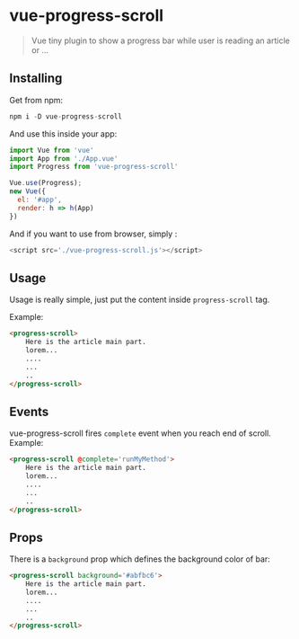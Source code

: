 
# vue-progress-scroll

> Vue tiny plugin to show a progress bar while user is reading an article or ... 

## Installing 
Get from npm:
```js
npm i -D vue-progress-scroll
```
And use this inside your app:
``` js
import Vue from 'vue'
import App from './App.vue'
import Progress from 'vue-progress-scroll'

Vue.use(Progress);
new Vue({
  el: '#app',
  render: h => h(App)
})
```

And if you want to use from browser, simply :
```js
<script src='./vue-progress-scroll.js'></script>
```
## Usage
Usage is really simple, just put the content inside `progress-scroll` tag.

Example:
```html
<progress-scroll>
	Here is the article main part.
	lorem...
	....
	...
	..
</progress-scroll>
```

## Events
vue-progress-scroll fires `complete` event when you reach end of scroll. Example:
```html
<progress-scroll @complete='runMyMethod'>
	Here is the article main part.
	lorem...
	....
	...
	..
</progress-scroll>
```
## Props
There is a `background` prop which defines the background color of bar:
```html
<progress-scroll background='#abfbc6'>
	Here is the article main part.
	lorem...
	....
	...
	..
</progress-scroll>
```